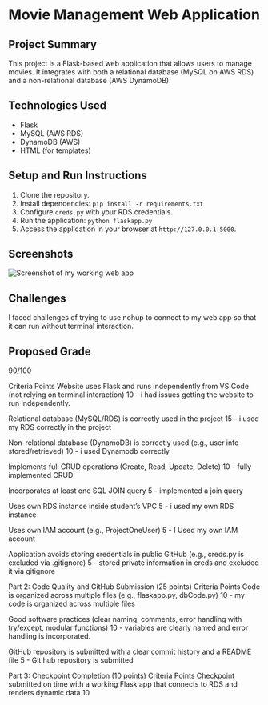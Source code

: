 # Movie Management Web Application

## Project Summary
This project is a Flask-based web application that allows users to manage movies. It integrates with both a relational database (MySQL on AWS RDS) and a non-relational database (AWS DynamoDB).

## Technologies Used
- Flask
- MySQL (AWS RDS)
- DynamoDB (AWS)
- HTML (for templates)

## Setup and Run Instructions
1. Clone the repository.
2. Install dependencies: `pip install -r requirements.txt`
3. Configure `creds.py` with your RDS credentials.
4. Run the application: `python flaskapp.py`
5. Access the application in your browser at `http://127.0.0.1:5000`.

## Screenshots
![Screenshot of my working web app](./"C:\Users\lynne\OneDrive\CS178\Projectone\webapp.png")

## Challenges
I faced challenges of trying to use nohup to connect to my web app so that it can run without terminal interaction.

## Proposed Grade
90/100

Criteria
Points
Website uses Flask and runs independently from VS Code (not relying on terminal interaction)
10 - i had issues getting the website to run independently.

Relational database (MySQL/RDS) is correctly used in the project
15 -  i used my RDS correctly in the project

Non-relational database (DynamoDB) is correctly used (e.g., user info stored/retrieved)
10 - i used Dynamodb correctly

Implements full CRUD operations (Create, Read, Update, Delete)
10 - fully implemented CRUD

Incorporates at least one SQL JOIN query
5 - implemented a join query

Uses own RDS instance inside student’s VPC
5 - i used my own RDS instance

Uses own IAM account (e.g., ProjectOneUser)
5 - I Used my own IAM account

Application avoids storing credentials in public GitHub (e.g., creds.py is excluded via .gitignore)
5 - stored private information in creds and excluded it via gitignore


Part 2: Code Quality and GitHub Submission (25 points)
Criteria
Points
Code is organized across multiple files (e.g., flaskapp.py, dbCode.py)
10 - my code is organized across multiple files

Good software practices (clear naming, comments, error handling with try/except, modular functions)
10 - variables are clearly named and error handling is incorporated.

GitHub repository is submitted with a clear commit history and a README file
5 - Git hub repository is submitted


Part 3: Checkpoint Completion (10 points)
Criteria
Points
Checkpoint submitted on time with a working Flask app that connects to RDS and renders dynamic data
10

